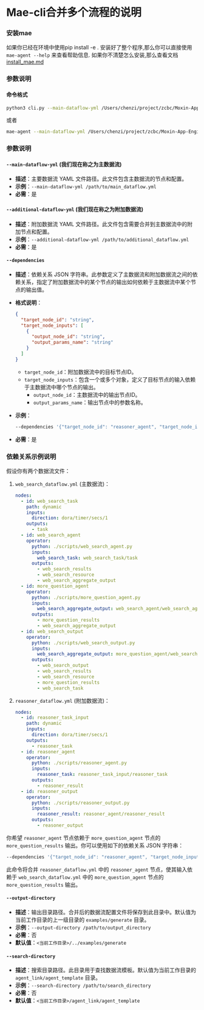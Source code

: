 

# Mae-cli合并多个流程的说明



### 安装mae
如果你已经在环境中使用pip install -e . 安装好了整个程序,那么你可以直接使用 `mae-agent --help` 来查看帮助信息. 如果你不清楚怎么安装,那么查看文档 
[install_mae.md](install_mae.md)


### 参数说明

#### 命令格式
```bash
python3 cli.py --main-dataflow-yml /Users/chenzi/project/zcbc/Moxin-App-Engine/mae/mae/agent_link/agent_template/web_search/web_search_dataflow.yml --additional-dataflow-yml /Users/chenzi/project/zcbc/Moxin-App-Engine/mae/mae/agent_link/agent_template/reasoner/reasoner_dataflow.yml --dependencies "{ \"target_node_id\": \"reasoner_agent\", \"target_node_inputs\": [{\"output_node_id\": \"more_question_agent\", \"output_params_name\": \"more_question_results\"}]}"
```
或者
```bash
mae-agent --main-dataflow-yml /Users/chenzi/project/zcbc/Moxin-App-Engine/mae/mae/agent_link/agent_template/web_search/web_search_dataflow.yml --additional-dataflow-yml /Users/chenzi/project/zcbc/Moxin-App-Engine/mae/mae/agent_link/agent_template/reasoner/reasoner_dataflow.yml --dependencies "{ \"target_node_id\": \"reasoner_agent\", \"target_node_inputs\": [{\"output_node_id\": \"more_question_agent\", \"output_params_name\": \"more_question_results\"}]}"
```

### 参数说明

#### `--main-dataflow-yml`  (我们现在称之为主数据流)
- **描述**：主要数据流 YAML 文件路径。此文件包含主数据流的节点和配置。
- **示例**：`--main-dataflow-yml /path/to/main_dataflow.yml`
- **必需**：是

#### `--additional-dataflow-yml`  (我们现在称之为附加数据流)
- **描述**：附加数据流 YAML 文件路径。此文件包含需要合并到主数据流中的附加节点和配置。
- **示例**：`--additional-dataflow-yml /path/to/additional_dataflow.yml`
- **必需**：是

#### `--dependencies`
- **描述**：依赖关系 JSON 字符串。此参数定义了主数据流和附加数据流之间的依赖关系，指定了附加数据流中的某个节点的输出如何依赖于主数据流中某个节点的输出值。
- **格式说明**：
  ```json
  {
    "target_node_id": "string",
    "target_node_inputs": [
      {
        "output_node_id": "string",
        "output_params_name": "string"
      }
    ]
  }
  ```
  - `target_node_id`：附加数据流中的目标节点ID。
  - `target_node_inputs`：包含一个或多个对象，定义了目标节点的输入依赖于主数据流中哪个节点的输出。
    - `output_node_id`：主数据流中的输出节点ID。
    - `output_params_name`：输出节点中的参数名称。

- **示例**：
  ```bash
  --dependencies '{"target_node_id": "reasoner_agent", "target_node_inputs": [{"output_node_id": "more_question_agent", "output_params_name": "more_question_results"}]}'
  ```
- **必需**：是

### 依赖关系示例说明
假设你有两个数据流文件：

1. `web_search_dataflow.yml` (主数据流)：
   ```yaml
   nodes:
     - id: web_search_task
       path: dynamic
       inputs:
         direction: dora/timer/secs/1
       outputs:
         - task
     - id: web_search_agent
       operator:
         python: ./scripts/web_search_agent.py
         inputs:
           web_search_task: web_search_task/task
         outputs:
           - web_search_results
           - web_search_resource
           - web_search_aggregate_output
     - id: more_question_agent
       operator:
         python: ./scripts/more_question_agent.py
         inputs:
           web_search_aggregate_output: web_search_agent/web_search_aggregate_output
         outputs:
           - more_question_results
           - web_search_aggregate_output
     - id: web_search_output
       operator:
         python: ./scripts/web_search_output.py
         inputs:
           web_search_aggregate_output: more_question_agent/web_search_aggregate_output
         outputs:
           - web_search_output
           - web_search_results
           - web_search_resource
           - more_question_results
           - web_search_task
   ```

2. `reasoner_dataflow.yml` (附加数据流)：
   ```yaml
   nodes:
     - id: reasoner_task_input
       path: dynamic
       inputs:
         direction: dora/timer/secs/1
       outputs:
         - reasoner_task
     - id: reasoner_agent
       operator:
         python: ./scripts/reasoner_agent.py
         inputs:
           reasoner_task: reasoner_task_input/reasoner_task
         outputs:
           - reasoner_result
     - id: reasoner_output
       operator:
         python: ./scripts/reasoner_output.py
         inputs:
           reasoner_result: reasoner_agent/reasoner_result
         outputs:
           - reasoner_output
   ```

你希望 `reasoner_agent` 节点依赖于 `more_question_agent` 节点的 `more_question_results` 输出。你可以使用如下的依赖关系 JSON 字符串：

```bash
--dependencies '{"target_node_id": "reasoner_agent", "target_node_inputs": [{"output_node_id": "more_question_agent", "output_params_name": "more_question_results"}]}'
```

此命令将合并 `reasoner_dataflow.yml` 中的 `reasoner_agent` 节点，使其输入依赖于 `web_search_dataflow.yml` 中的 `more_question_agent` 节点的 `more_question_results` 输出。




#### `--output-directory`
- **描述**：输出目录路径。合并后的数据流配置文件将保存到此目录中。默认值为当前工作目录的上一级目录的 `examples/generate` 目录。
- **示例**：`--output-directory /path/to/output_directory`
- **必需**：否
- **默认值**：`<当前工作目录>/../examples/generate`

#### `--search-directory`
- **描述**：搜索目录路径。此目录用于查找数据流模板。默认值为当前工作目录的 `agent_link/agent_template` 目录。
- **示例**：`--search-directory /path/to/search_directory`
- **必需**：否
- **默认值**：`<当前工作目录>/agent_link/agent_template`


